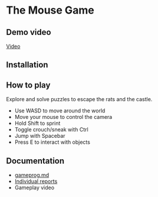# The Mouse Game

## Demo video

[Video](https://drive.google.com/file/d/1MZ5threZp_iVDsykIGMxSYLG7tWscH_6/view)

## Installation


## How to play
Explore and solve puzzles to escape the rats and the castle.
- Use WASD to move around the world
- Move your mouse to control the camera
- Hold Shift to sprint
- Toggle crouch/sneak with Ctrl
- Jump with Spacebar
- Press E to interact with objects

## Documentation
- [gameprog.md](https://github.com/idarlm/imt3603-project/blob/247e600c9ffb8b3656a2ee7520f03253f70c343c/gameprog.md)
- [Individual reports](https://github.com/idarlm/imt3603-project/tree/247e600c9ffb8b3656a2ee7520f03253f70c343c/Reports)
- Gameplay video


